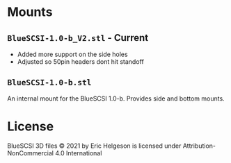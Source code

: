 # Mounts

## `BlueSCSI-1.0-b_V2.stl` - Current

* Added more support on the side holes
* Adjusted so 50pin headers dont hit standoff

## `BlueSCSI-1.0-b.stl`

An internal mount for the BlueSCSI 1.0-b. Provides side and bottom mounts.

# License

BlueSCSI 3D files © 2021 by Eric Helgeson is licensed under Attribution-NonCommercial 4.0 International
